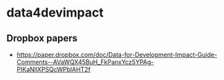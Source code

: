 # data4devimpact

## Dropbox papers
* https://paper.dropbox.com/doc/Data-for-Development-Impact-Guide-Comments--AVaWQX45BuH_FkPanxYcz5YPAg-PIKaNllXPSQcWPblAHT2f
